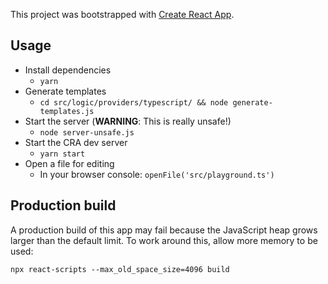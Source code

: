 This project was bootstrapped with
[Create React App](https://github.com/facebookincubator/create-react-app).

## Usage

- Install dependencies
  - `yarn`
- Generate templates
  - `cd src/logic/providers/typescript/ && node generate-templates.js`
- Start the server (**WARNING**: This is really unsafe!)
  - `node server-unsafe.js`
- Start the CRA dev server
  - `yarn start`
- Open a file for editing
  - In your browser console: `openFile('src/playground.ts')`

## Production build

A production build of this app may fail because the JavaScript heap grows larger than the default limit. To work around this, allow more memory to be used:

```
npx react-scripts --max_old_space_size=4096 build
```
